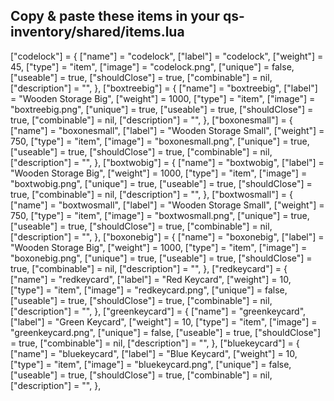 ## Copy & paste these items in your qs-inventory/shared/items.lua

["codelock"] = {
    ["name"] = "codelock",
    ["label"] = "codelock",
    ["weight"] = 45,
    ["type"] = "item",
    ["image"] = "codelock.png",
    ["unique"] = false,
    ["useable"] = true,
    ["shouldClose"] = true,
    ["combinable"] = nil,
    ["description"] = "",
},
["boxtreebig"] = {
    ["name"] = "boxtreebig",
    ["label"] = "Wooden Storage Big",
    ["weight"] = 1000,
    ["type"] = "item",
    ["image"] = "boxtreebig.png",
    ["unique"] = true,
    ["useable"] = true,
    ["shouldClose"] = true,
    ["combinable"] = nil,
    ["description"] = "",
},
["boxonesmall"] = {
    ["name"] = "boxonesmall",
    ["label"] = "Wooden Storage Small",
    ["weight"] = 750,
    ["type"] = "item",
    ["image"] = "boxonesmall.png",
    ["unique"] = true,
    ["useable"] = true,
    ["shouldClose"] = true,
    ["combinable"] = nil,
    ["description"] = "",
},
["boxtwobig"] = {
    ["name"] = "boxtwobig",
    ["label"] = "Wooden Storage Big",
    ["weight"] = 1000,
    ["type"] = "item",
    ["image"] = "boxtwobig.png",
    ["unique"] = true,
    ["useable"] = true,
    ["shouldClose"] = true,
    ["combinable"] = nil,
    ["description"] = "",
},
["boxtwosmall"] = {
    ["name"] = "boxtwosmall",
    ["label"] = "Wooden Storage Small",
    ["weight"] = 750,
    ["type"] = "item",
    ["image"] = "boxtwosmall.png",
    ["unique"] = true,
    ["useable"] = true,
    ["shouldClose"] = true,
    ["combinable"] = nil,
    ["description"] = "",
},
["boxonebig"] = {
    ["name"] = "boxonebig",
    ["label"] = "Wooden Storage Big",
    ["weight"] = 1000,
    ["type"] = "item",
    ["image"] = "boxonebig.png",
    ["unique"] = true,
    ["useable"] = true,
    ["shouldClose"] = true,
    ["combinable"] = nil,
    ["description"] = "",
},
["redkeycard"] = {
    ["name"] = "redkeycard",
    ["label"] = "Red Keycard",
    ["weight"] = 10,
    ["type"] = "item",
    ["image"] = "redkeycard.png",
    ["unique"] = false,
    ["useable"] = true,
    ["shouldClose"] = true,
    ["combinable"] = nil,
    ["description"] = "",
},
["greenkeycard"] = {
    ["name"] = "greenkeycard",
    ["label"] = "Green Keycard",
    ["weight"] = 10,
    ["type"] = "item",
    ["image"] = "greenkeycard.png",
    ["unique"] = false,
    ["useable"] = true,
    ["shouldClose"] = true,
    ["combinable"] = nil,
    ["description"] = "",
},
["bluekeycard"] = {
    ["name"] = "bluekeycard",
    ["label"] = "Blue Keycard",
    ["weight"] = 10,
    ["type"] = "item",
    ["image"] = "bluekeycard.png",
    ["unique"] = false,
    ["useable"] = true,
    ["shouldClose"] = true,
    ["combinable"] = nil,
    ["description"] = "",
},